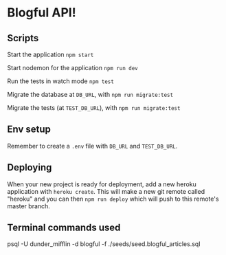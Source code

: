 # Blogful API!

## Scripts

Start the application `npm start`

Start nodemon for the application `npm run dev`

Run the tests in watch mode `npm test`

Migrate the database at `DB_URL`, with `npm run migrate:test`

Migrate the tests (at `TEST_DB_URL`), with `npm run migrate:test`

## Env setup

Remember to create a `.env` file with `DB_URL` and `TEST_DB_URL`.

## Deploying

When your new project is ready for deployment, add a new heroku application with `heroku create`. This will make a new git remote called "heroku" and you can then `npm run deploy` which will push to this remote's master branch.

## Terminal commands used

psql -U dunder_mifflin -d blogful -f ./seeds/seed.blogful_articles.sql
